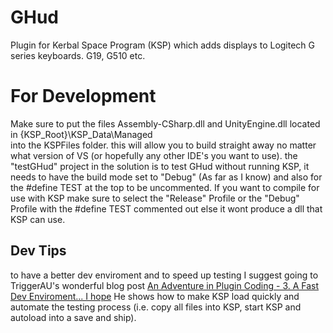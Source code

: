 GHud
=========================

Plugin for Kerbal Space Program (KSP) which adds displays to Logitech G series keyboards.  G19, G510 etc.


For Development
=========================

Make sure to put the files Assembly-CSharp.dll and UnityEngine.dll located in {KSP_Root}\KSP_Data\Managed\
into the KSPFiles folder. this will allow you to build straight away no matter what version of VS (or hopefully any other
IDE's you want to use). the "testGHud" project in the solution is to test GHud without running KSP, it needs to
have the build mode set to "Debug" (As far as I know) and also for the #define TEST at the top to be uncommented.
If you want to compile for use with KSP make sure to select the "Release" Profile or the "Debug" Profile with the
#define TEST commented out else it wont produce a dll that KSP can use.

Dev Tips
------------
to have a better dev enviroment and to speed up testing I suggest going to TriggerAU's wonderful blog post
[An Adventure in Plugin Coding - 3. A Fast Dev Enviroment... I hope](http://forum.kerbalspaceprogram.com/entries/1253-An-Adventure-in-Plugin-Coding-3-A-Fast-Dev-Environment-I-hope)
He shows how to make KSP load quickly and automate the testing process (i.e. copy all files into KSP, start KSP and
autoload into a save and ship).